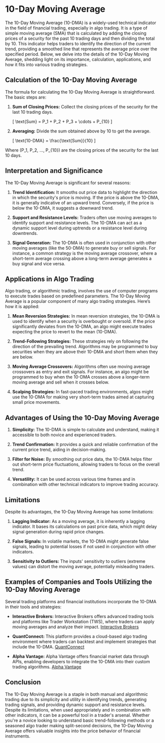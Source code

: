 # 10-Day Moving Average

The 10-Day Moving Average (10-DMA) is a widely-used technical indicator in the field of financial trading, especially in algo trading. It is a type of simple moving average (SMA) that is calculated by adding the closing prices of a security for the past 10 trading days and then dividing the total by 10. This indicator helps traders to identify the direction of the current trend, providing a smoothed line that represents the average price over the specified period. Below, we delve into the details of the 10-Day Moving Average, shedding light on its importance, calculation, applications, and how it fits into various trading strategies.

## Calculation of the 10-Day Moving Average

The formula for calculating the 10-Day Moving Average is straightforward. The basic steps are:

1. **Sum of Closing Prices:**
   Collect the closing prices of the security for the last 10 trading days.

   \[
   \text{Sum} = P_1 + P_2 + P_3 + \cdots + P_{10}
   \]

2. **Averaging:**
   Divide the sum obtained above by 10 to get the average.

   \[
   \text{10-DMA} = \frac{\text{Sum}}{10}
   \]

Where \(P_1, P_2, ..., P_{10}\) are the closing prices of the security for the last 10 days.

## Interpretation and Significance

The 10-Day Moving Average is significant for several reasons:

1. **Trend Identification:**
   It smooths out price data to highlight the direction in which the security's price is moving. If the price is above the 10-DMA, it is generally indicative of an upward trend. Conversely, if the price is below the 10-DMA, it suggests a downward trend.

2. **Support and Resistance Levels:**
   Traders often use moving averages to identify support and resistance levels. The 10-DMA can act as a dynamic support level during uptrends or a resistance level during downtrends.

3. **Signal Generation:**
   The 10-DMA is often used in conjunction with other moving averages (like the 50-DMA) to generate buy or sell signals. For instance, a common strategy is the moving average crossover, where a short-term average crossing above a long-term average generates a buy signal and vice versa.

## Applications in Algo Trading

Algo trading, or algorithmic trading, involves the use of computer programs to execute trades based on predefined parameters. The 10-Day Moving Average is a popular component of many algo trading strategies. Here’s how it is applied:

1. **Mean Reversion Strategies:**
   In mean reversion strategies, the 10-DMA is used to identify when a security is overbought or oversold. If the price significantly deviates from the 10-DMA, an algo might execute trades expecting the price to revert to the mean (10-DMA).

2. **Trend-Following Strategies:**
   These strategies rely on following the direction of the prevailing trend. Algorithms may be programmed to buy securities when they are above their 10-DMA and short them when they are below.

3. **Moving Average Crossovers:**
   Algorithms often use moving average crossovers as entry and exit signals. For instance, an algo might be programmed to buy when the 10-DMA crosses above a longer-term moving average and sell when it crosses below.

4. **Scalping Strategies:**
   In fast-paced trading environments, algos might use the 10-DMA for making very short-term trades aimed at capturing small price movements.

## Advantages of Using the 10-Day Moving Average

1. **Simplicity:**
   The 10-DMA is simple to calculate and understand, making it accessible to both novice and experienced traders.

2. **Trend Confirmation:**
   It provides a quick and reliable confirmation of the current price trend, aiding in decision-making.

3. **Filter for Noise:**
   By smoothing out price data, the 10-DMA helps filter out short-term price fluctuations, allowing traders to focus on the overall trend.

4. **Versatility:**
   It can be used across various time frames and in combination with other technical indicators to improve trading accuracy.

## Limitations

Despite its advantages, the 10-Day Moving Average has some limitations:

1. **Lagging Indicator:**
   As a moving average, it is inherently a lagging indicator. It bases its calculations on past price data, which might delay signal generation during rapid price changes.

2. **False Signals:**
   In volatile markets, the 10-DMA might generate false signals, leading to potential losses if not used in conjunction with other indicators.

3. **Sensitivity to Outliers:**
   The inputs' sensitivity to outliers (extreme values) can distort the moving average, potentially misleading traders.

## Examples of Companies and Tools Utilizing the 10-Day Moving Average

Several trading platforms and financial institutions incorporate the 10-DMA in their tools and strategies:

- **Interactive Brokers:**
  Interactive Brokers offers advanced trading tools and platforms like Trader Workstation (TWS), where traders can apply moving averages and analyze their impact.
  [Interactive Brokers](https://www.interactivebrokers.com)

- **QuantConnect:**
  This platform provides a cloud-based algo trading environment where traders can backtest and implement strategies that include the 10-DMA.
  [QuantConnect](https://www.quantconnect.com)

- **Alpha Vantage:**
  Alpha Vantage offers financial market data through APIs, enabling developers to integrate the 10-DMA into their custom trading algorithms.
  [Alpha Vantage](https://www.alphavantage.co)

## Conclusion

The 10-Day Moving Average is a staple in both manual and algorithmic trading due to its simplicity and utility in identifying trends, generating trading signals, and providing dynamic support and resistance levels. Despite its limitations, when used appropriately and in combination with other indicators, it can be a powerful tool in a trader's arsenal. Whether you're a novice looking to understand basic trend-following methods or a seasoned algo trader making split-second decisions, the 10-Day Moving Average offers valuable insights into the price behavior of financial instruments.

